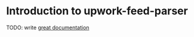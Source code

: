 # Introduction to upwork-feed-parser

TODO: write [great documentation](http://jacobian.org/writing/what-to-write/)
